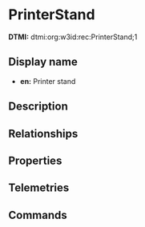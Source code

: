 # PrinterStand
**DTMI:** dtmi:org:w3id:rec:PrinterStand;1
## Display name
- **en:** Printer stand
## Description
## Relationships
## Properties
## Telemetries
## Commands
